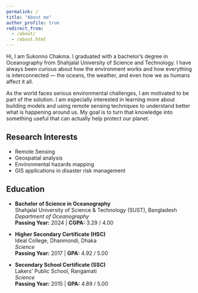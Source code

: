 ```yaml
---
permalink: /
title: "About me"
author_profile: true
redirect_from: 
  - /about/
  - /about.html
---
```


Hi, I am Sukonno Chakma.
I graduated with a bachelor’s degree in Oceanography from Shahjalal University of Science and Technology. I have always been curious about how the environment works and how everything is interconnected — the oceans, the weather, and even how we as humans affect it all.

As the world faces serious environmental challenges, I am motivated to be part of the solution. I am especially interested in learning more about building models and using remote sensing techniques to understand better what is happening around us. My goal is to turn that knowledge into something useful that can actually help protect our planet. 

## Research Interests

- Remote Sensing
- Geospatial analysis
- Environmental hazards mapping
- GIS applications in disaster risk management

## Education

- **Bachelor of Science in Oceanography**  
  Shahjalal University of Science & Technology (SUST), Bangladesh  
  *Department of Oceanography*  
  **Passing Year:** 2024 | **CGPA:** 3.29 / 4.00  

- **Higher Secondary Certificate (HSC)**  
  Ideal College, Dhanmondi, Dhaka  
  *Science*  
  **Passing Year:** 2017 | **GPA:** 4.92 / 5.00  

- **Secondary School Certificate (SSC)**  
  Lakers' Public School, Rangamati
  <br>
  *Science*  
  **Passing Year:** 2015 | **GPA:** 4.89 / 5.00  



